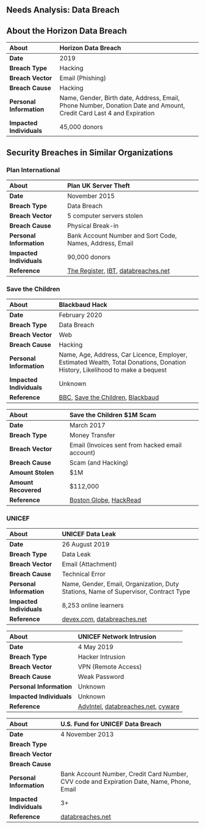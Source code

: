 ## Needs Analysis: Data Breach

## About the Horizon Data Breach

| About | Horizon Data Breach |
| :--- | :--- |
| **Date** | 2019 |
| **Breach Type** | Hacking |
| **Breach Vector** | Email (Phishing) |
| **Breach Cause** | Hacking |
| **Personal Information** | Name, Gender, Birth date, Address, Email, Phone Number, Donation Date and Amount, Credit Card Last 4 and Expiration |
| **Impacted Individuals** | 45,000 donors |

## Security Breaches in Similar Organizations

### Plan International

| About | Plan UK Server Theft |
| :--- | :--- |
| **Date** | November 2015 |
| **Breach Type** | Data Breach |
| **Breach Vector** | 5 computer servers stolen |
| **Breach Cause** | Physical Break-in |
| **Personal Information** | Bank Account Number and Sort Code, Names, Address, Email |
| **Impacted Individuals** | 90,000 donors |
| **Reference** | [The Register][theregister2015], [IBT][ibt2015], [databreaches.net](https://www.databreaches.net/uk-childrens-charity-hit-by-server-theft/) |

[theregister2015]: https://www.theregister.com/2015/11/27/plan_uk_sever_theft_data_breach/
[ibt2015]: https://www.ibtimes.co.uk/plan-uk-childrens-charity-devastated-after-burglars-steal-donors-bank-details-1531197

### Save the Children

| About | Blackbaud Hack |
| :--- | :--- |
| **Date** | February 2020 |
| **Breach Type** | Data Breach |
| **Breach Vector** | Web |
| **Breach Cause** | Hacking |
| **Personal Information** | Name, Age, Address, Car Licence, Employer, Estimated Wealth, Total Donations, Donation History, Likelihood to make a bequest |
| **Impacted Individuals** | Unknown |
| **Reference** | [BBC][bbc2020], [Save the Children](https://www.savethechildren.org/us/about-us/media-and-news/2020-press-releases/save-the-children-statement-on-blackbaud-security-breach), [Blackbaud][blackbaud2020] |

[bbc2020]: https://www.bbc.com/news/technology-53567699
[blackbaud2020]: https://www.blackbaud.com/securityincident

| About | Save the Children $1M Scam |
| :--- | :--- |
| **Date** | March 2017 |
| **Breach Type** | Money Transfer |
| **Breach Vector** | Email (Invoices sent from hacked email account) |
| **Breach Cause** | Scam (and Hacking) |
| **Amount Stolen** | $1M |
| **Amount Recovered** | $112,000 |
| **Reference** | [Boston Globe][bostonglobe2018], [HackRead][hackread2018] |

[bostonglobe2018]: https://www.bostonglobe.com/business/2018/12/12/hackers-fooled-save-children-into-sending-million-phony-account/KPnRi8xIbPGuhGZaFmlhRP/story.html?event=event25
[hackread2018]: https://www.hackread.com/wicked-scammers-steal-1-million-from-save-the-children-charity/

### UNICEF

| About | UNICEF Data Leak |
| :--- | :--- |
| **Date** | 26 August 2019 |
| **Breach Type** | Data Leak |
| **Breach Vector** | Email (Attachment) |
| **Breach Cause** | Technical Error |
| **Personal Information** | Name, Gender, Email, Organization, Duty Stations, Name of Supervisor, Contract Type |
| **Impacted Individuals** | 8,253 online learners |
| **Reference** | [devex.com][devex2019], [databreaches.net](https://www.databreaches.net/unicef-data-leak-reveals-personal-info-of-8000-online-learners/) |

[devex2019]: https://www.devex.com/news/unicef-data-leak-reveals-personal-info-of-8-000-online-learners-95558

| About | UNICEF Network Intrusion |
| :--- | :--- |
| **Date** | 4 May 2019 |
| **Breach Type** | Hacker Intrusion |
| **Breach Vector** | VPN (Remote Access) |
| **Breach Cause** | Weak Password |
| **Personal Information** | Unknown |
| **Impacted Individuals** | Unknown |
| **Reference** | [AdvIntel][advintel2019], [databreaches.net](https://www.databreaches.net/achilles-hacker-behind-attacks-on-military-shipbuilders-unicef-international-corporations/), [cyware][cyware2019] |

[advintel2019]: https://www.advanced-intel.com/post/achilles-hacker-behind-attacks-on-military-shipbuilders-unicef-international-corporations
[cyware2019]: https://cyware.com/news/hacker-claims-to-have-access-to-internal-networks-of-major-corporations-3830fce8

| About | U.S. Fund for UNICEF Data Breach |
| :--- | :--- |
| **Date** | 4 November 2013 |
| **Breach Type** | |
| **Breach Vector** | |
| **Breach Cause** | |
| **Personal Information** | Bank Account Number, Credit Card Number, CVV code and Expiration Date, Name, Phone, Email |
| **Impacted Individuals** | 3+ |
| **Reference** | [databreaches.net](https://www.databreaches.net/u-s-fund-for-unicef-hacked/) |

